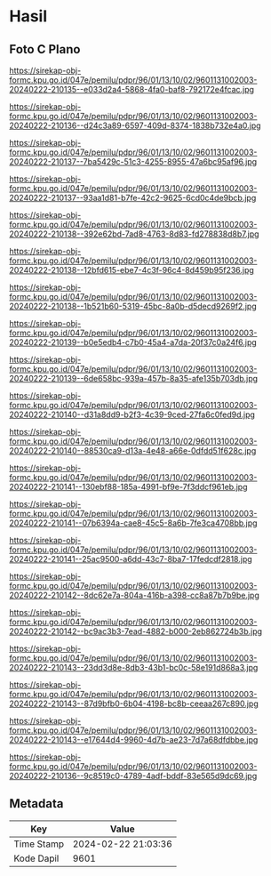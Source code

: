 # Hasil

## Foto C Plano

https://sirekap-obj-formc.kpu.go.id/047e/pemilu/pdpr/96/01/13/10/02/9601131002003-20240222-210135--e033d2a4-5868-4fa0-baf8-792172e4fcac.jpg

https://sirekap-obj-formc.kpu.go.id/047e/pemilu/pdpr/96/01/13/10/02/9601131002003-20240222-210136--d24c3a89-6597-409d-8374-1838b732e4a0.jpg

https://sirekap-obj-formc.kpu.go.id/047e/pemilu/pdpr/96/01/13/10/02/9601131002003-20240222-210137--7ba5429c-51c3-4255-8955-47a6bc95af96.jpg

https://sirekap-obj-formc.kpu.go.id/047e/pemilu/pdpr/96/01/13/10/02/9601131002003-20240222-210137--93aa1d81-b7fe-42c2-9625-6cd0c4de9bcb.jpg

https://sirekap-obj-formc.kpu.go.id/047e/pemilu/pdpr/96/01/13/10/02/9601131002003-20240222-210138--392e62bd-7ad8-4763-8d83-fd278838d8b7.jpg

https://sirekap-obj-formc.kpu.go.id/047e/pemilu/pdpr/96/01/13/10/02/9601131002003-20240222-210138--12bfd615-ebe7-4c3f-96c4-8d459b95f236.jpg

https://sirekap-obj-formc.kpu.go.id/047e/pemilu/pdpr/96/01/13/10/02/9601131002003-20240222-210138--1b521b60-5319-45bc-8a0b-d5decd9269f2.jpg

https://sirekap-obj-formc.kpu.go.id/047e/pemilu/pdpr/96/01/13/10/02/9601131002003-20240222-210139--b0e5edb4-c7b0-45a4-a7da-20f37c0a24f6.jpg

https://sirekap-obj-formc.kpu.go.id/047e/pemilu/pdpr/96/01/13/10/02/9601131002003-20240222-210139--6de658bc-939a-457b-8a35-afe135b703db.jpg

https://sirekap-obj-formc.kpu.go.id/047e/pemilu/pdpr/96/01/13/10/02/9601131002003-20240222-210140--d31a8dd9-b2f3-4c39-9ced-27fa6c0fed9d.jpg

https://sirekap-obj-formc.kpu.go.id/047e/pemilu/pdpr/96/01/13/10/02/9601131002003-20240222-210140--88530ca9-d13a-4e48-a66e-0dfdd51f628c.jpg

https://sirekap-obj-formc.kpu.go.id/047e/pemilu/pdpr/96/01/13/10/02/9601131002003-20240222-210141--130ebf88-185a-4991-bf9e-7f3ddcf961eb.jpg

https://sirekap-obj-formc.kpu.go.id/047e/pemilu/pdpr/96/01/13/10/02/9601131002003-20240222-210141--07b6394a-cae8-45c5-8a6b-7fe3ca4708bb.jpg

https://sirekap-obj-formc.kpu.go.id/047e/pemilu/pdpr/96/01/13/10/02/9601131002003-20240222-210141--25ac9500-a6dd-43c7-8ba7-17fedcdf2818.jpg

https://sirekap-obj-formc.kpu.go.id/047e/pemilu/pdpr/96/01/13/10/02/9601131002003-20240222-210142--8dc62e7a-804a-416b-a398-cc8a87b7b9be.jpg

https://sirekap-obj-formc.kpu.go.id/047e/pemilu/pdpr/96/01/13/10/02/9601131002003-20240222-210142--bc9ac3b3-7ead-4882-b000-2eb862724b3b.jpg

https://sirekap-obj-formc.kpu.go.id/047e/pemilu/pdpr/96/01/13/10/02/9601131002003-20240222-210143--23dd3d8e-8db3-43b1-bc0c-58e191d868a3.jpg

https://sirekap-obj-formc.kpu.go.id/047e/pemilu/pdpr/96/01/13/10/02/9601131002003-20240222-210143--87d9bfb0-6b04-4198-bc8b-ceeaa267c890.jpg

https://sirekap-obj-formc.kpu.go.id/047e/pemilu/pdpr/96/01/13/10/02/9601131002003-20240222-210143--e17644d4-9960-4d7b-ae23-7d7a68dfdbbe.jpg

https://sirekap-obj-formc.kpu.go.id/047e/pemilu/pdpr/96/01/13/10/02/9601131002003-20240222-210136--9c8519c0-4789-4adf-bddf-83e565d9dc69.jpg


## Metadata

| Key        | Value               |
| ---------- | ------------------- |
| Time Stamp | 2024-02-22 21:03:36 |
| Kode Dapil | 9601                |



